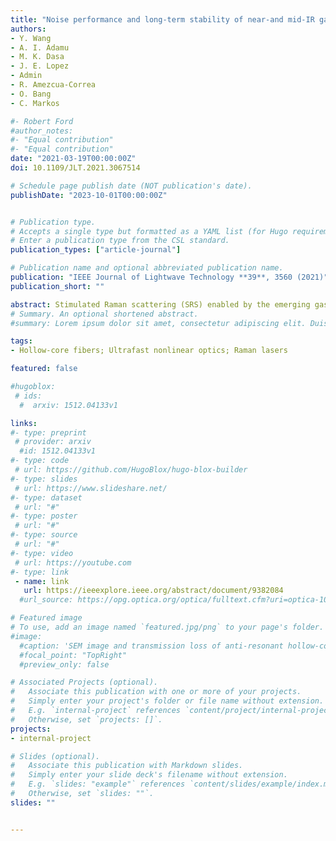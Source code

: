 ```yaml
---
title: "Noise performance and long-term stability of near-and mid-IR gas-filled fiber Raman lasers"
authors:
- Y. Wang
- A. I. Adamu
- M. K. Dasa
- J. E. Lopez
- Admin
- R. Amezcua-Correa
- O. Bang
- C. Markos

#- Robert Ford
#author_notes:
#- "Equal contribution"
#- "Equal contribution"
date: "2021-03-19T00:00:00Z"
doi: 10.1109/JLT.2021.3067514

# Schedule page publish date (NOT publication's date).
publishDate: "2023-10-01T00:00:00Z"


# Publication type.
# Accepts a single type but formatted as a YAML list (for Hugo requirements).
# Enter a publication type from the CSL standard.
publication_types: ["article-journal"]

# Publication name and optional abbreviated publication name.
publication: "IEEE Journal of Lightwave Technology **39**, 3560 (2021)"
publication_short: ""

abstract: Stimulated Raman scattering (SRS) enabled by the emerging gas-filled low-loss anti-resonant hollow-core fiber (ARHCF) technology opens up a competitive way towards the development of novel lasers in the molecular fingerprint region. In this article, the characteristics of noise and long-term stability of near- and mid-infrared (near-IR and mid-IR) gas-filled fiber Raman lasers have been investigated for the first time. The results reveal that an increase in Raman pulse energy is associated with a decrease in noise, and that the relative pulse peak intensity noise (RIN) is always lower than the relative pulse energy noise (REN). We also demonstrate that long-term drift of the pulse energy and peak power are directly linked with the high amount of heat release during the Raman Stokes generation. The demonstrated noise and long-term stability performance provide necessary references for potential spectroscopic applications as well as further improvements of the emerging IR gas-filled ARHCF Raman laser technology.
# Summary. An optional shortened abstract.
#summary: Lorem ipsum dolor sit amet, consectetur adipiscing elit. Duis posuere tellus ac convallis placerat. Proin tincidunt magna sed ex sollicitudin condimentum.

tags:
- Hollow-core fibers; Ultrafast nonlinear optics; Raman lasers

featured: false

#hugoblox:
 # ids:
  #  arxiv: 1512.04133v1

links:
#- type: preprint
 # provider: arxiv
  #id: 1512.04133v1
#- type: code
 # url: https://github.com/HugoBlox/hugo-blox-builder
#- type: slides
 # url: https://www.slideshare.net/
#- type: dataset
 # url: "#"
#- type: poster
 # url: "#"
#- type: source
 # url: "#"
#- type: video
 # url: https://youtube.com
#- type: link
 - name: link
   url: https://ieeexplore.ieee.org/abstract/document/9382084
  #url_source: https://opg.optica.org/optica/fulltext.cfm?uri=optica-10-10-1253

# Featured image
# To use, add an image named `featured.jpg/png` to your page's folder. 
#image:
  #caption: 'SEM image and transmission loss of anti-resonant hollow-core fiber'
  #focal_point: "TopRight"
  #preview_only: false

# Associated Projects (optional).
#   Associate this publication with one or more of your projects.
#   Simply enter your project's folder or file name without extension.
#   E.g. `internal-project` references `content/project/internal-project/index.md`.
#   Otherwise, set `projects: []`.
projects:
- internal-project

# Slides (optional).
#   Associate this publication with Markdown slides.
#   Simply enter your slide deck's filename without extension.
#   E.g. `slides: "example"` references `content/slides/example/index.md`.
#   Otherwise, set `slides: ""`.
slides: ""


---
```


